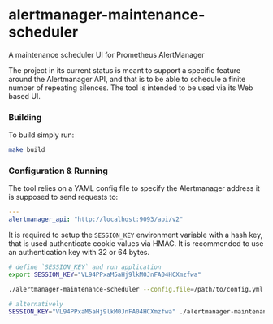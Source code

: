 # alertmanager-maintenance-scheduler
A maintenance scheduler UI for Prometheus AlertManager

The project in its current status is meant to support a specific feature around the Alertmanager API, and that is to be able to schedule a finite number of repeating silences. The tool is intended to be used via its Web based UI.

### Building
To build simply run:
```bash
make build
```

### Configuration & Running
The tool relies on a YAML config file to specify the Alertmanager address it is supposed to send requests to:
```yaml
---
alertmanager_api: "http://localhost:9093/api/v2"
```

It is required to setup the `SESSION_KEY` environment variable with a hash key, that is used authenticate cookie values via HMAC. It is recommended to use an authentication key with 32 or 64 bytes.

```bash
# define `SESSION_KEY` and run application
export SESSION_KEY="VL94PPxaM5aHj9lkM0JnFA04HCXmzfwa"

./alertmanager-maintenance-scheduler --config.file=/path/to/config.yml

# alternatively
SESSION_KEY="VL94PPxaM5aHj9lkM0JnFA04HCXmzfwa" ./alertmanager-maintenance-scheduler --config.file=/path/to/config.yml
```
